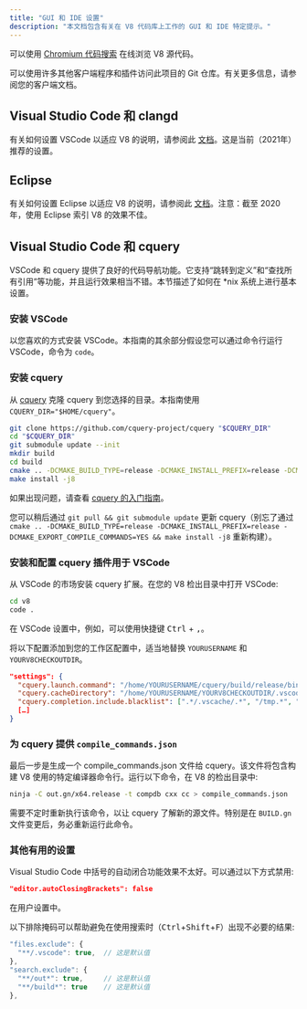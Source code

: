 ```yaml
---
title: "GUI 和 IDE 设置"
description: "本文档包含有关在 V8 代码库上工作的 GUI 和 IDE 特定提示。"
---
```

可以使用 [Chromium 代码搜索](https://cs.chromium.org/chromium/src/v8/) 在线浏览 V8 源代码。

可以使用许多其他客户端程序和插件访问此项目的 Git 仓库。有关更多信息，请参阅您的客户端文档。

## Visual Studio Code 和 clangd

有关如何设置 VSCode 以适应 V8 的说明，请参阅此 [文档](https://docs.google.com/document/d/1BpdCFecUGuJU5wN6xFkHQJEykyVSlGN8B9o3Kz2Oes8/)。这是当前（2021年）推荐的设置。

## Eclipse

有关如何设置 Eclipse 以适应 V8 的说明，请参阅此 [文档](https://docs.google.com/document/d/1q3JkYNJhib3ni9QvNKIY_uarVxeVDiDi6teE5MbVIGQ/)。注意：截至 2020 年，使用 Eclipse 索引 V8 的效果不佳。

## Visual Studio Code 和 cquery

VSCode 和 cquery 提供了良好的代码导航功能。它支持“跳转到定义”和“查找所有引用”等功能，并且运行效果相当不错。本节描述了如何在 *nix 系统上进行基本设置。

### 安装 VSCode

以您喜欢的方式安装 VSCode。本指南的其余部分假设您可以通过命令行运行 VSCode，命令为 `code`。

### 安装 cquery

从 [cquery](https://github.com/cquery-project/cquery) 克隆 cquery 到您选择的目录。本指南使用 `CQUERY_DIR="$HOME/cquery"`。

```bash
git clone https://github.com/cquery-project/cquery "$CQUERY_DIR"
cd "$CQUERY_DIR"
git submodule update --init
mkdir build
cd build
cmake .. -DCMAKE_BUILD_TYPE=release -DCMAKE_INSTALL_PREFIX=release -DCMAKE_EXPORT_COMPILE_COMMANDS=YES
make install -j8
```

如果出现问题，请查看 [cquery 的入门指南](https://github.com/cquery-project/cquery/wiki)。

您可以稍后通过 `git pull && git submodule update` 更新 cquery（别忘了通过 `cmake .. -DCMAKE_BUILD_TYPE=release -DCMAKE_INSTALL_PREFIX=release -DCMAKE_EXPORT_COMPILE_COMMANDS=YES && make install -j8` 重新构建）。

### 安装和配置 cquery 插件用于 VSCode

从 VSCode 的市场安装 cquery 扩展。在您的 V8 检出目录中打开 VSCode:

```bash
cd v8
code .
```

在 VSCode 设置中，例如，可以使用快捷键 <kbd>Ctrl</kbd> + <kbd>,</kbd>。

将以下配置添加到您的工作区配置中，适当地替换 `YOURUSERNAME` 和 `YOURV8CHECKOUTDIR`。

```json
"settings": {
  "cquery.launch.command": "/home/YOURUSERNAME/cquery/build/release/bin/cquery",
  "cquery.cacheDirectory": "/home/YOURUSERNAME/YOURV8CHECKOUTDIR/.vscode/cquery_cached_index/",
  "cquery.completion.include.blacklist": [".*/.vscache/.*", "/tmp.*", "build/.*"],
  […]
}
```

### 为 cquery 提供 `compile_commands.json`

最后一步是生成一个 compile_commands.json 文件给 cquery。该文件将包含构建 V8 使用的特定编译器命令行。运行以下命令，在 V8 的检出目录中:

```bash
ninja -C out.gn/x64.release -t compdb cxx cc > compile_commands.json
```

需要不定时重新执行该命令，以让 cquery 了解新的源文件。特别是在 `BUILD.gn` 文件变更后，务必重新运行此命令。

### 其他有用的设置

Visual Studio Code 中括号的自动闭合功能效果不太好。可以通过以下方式禁用:

```json
"editor.autoClosingBrackets": false
```

在用户设置中。

以下排除掩码可以帮助避免在使用搜索时（<kbd>Ctrl</kbd>+<kbd>Shift</kbd>+<kbd>F</kbd>）出现不必要的结果:

```js
"files.exclude": {
  "**/.vscode": true,  // 这是默认值
},
"search.exclude": {
  "**/out*": true,     // 这是默认值
  "**/build*": true    // 这是默认值
},
```
